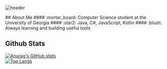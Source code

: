 <div>
  
  <!--Header-->
  ![header](https://capsule-render.vercel.app/api?type=blur&color=gradient&height=300&section=header&text=Good%20to%20see%20you%20%F0%9F%A4%97)
  
</div>

<div>
  <!--Body-->
  ## About Me 
  #### :mortar_board: Computer Science student at the University of Georgia   
  #### :star2: Java, C#, JavaScript, Kotlin
  #### :blush: Always learning and building useful tools  
  <br/>


  ## Github Stats 
  [![Anurag's GitHub stats](https://github-readme-stats.vercel.app/api?username=mInsOng9)](https://github.com/anuraghazra/github-readme-stats)
  <br/>
  [![Top Langs](https://github-readme-stats.vercel.app/api/top-langs/?username=mInsOng9)](https://github.com/anuraghazra/github-readme-stats)
  
</div>


<!--
**mInsOng9/mInsOng9** is a ✨ _special_ ✨ repository because its `README.md` (this file) appears on your GitHub profile.

Here are some ideas to get you started:

- 🔭 I’m currently working on ...
- 🌱 I’m currently learning ...
- 👯 I’m looking to collaborate on ...
- 🤔 I’m looking for help with ...
- 💬 Ask me about ...
- 📫 How to reach me: ...
- 😄 Pronouns: ...
- ⚡ Fun fact: ...
-->

